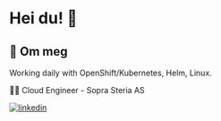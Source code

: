# Hei du! 👋


## 🚀 Om meg
Working daily with OpenShift/Kubernetes, Helm, Linux.

👩‍💻 Cloud Engineer - Sopra Steria AS


[![linkedin](https://img.shields.io/badge/linkedin-0A66C2?style=for-the-badge&logo=linkedin&logoColor=white)](https://www.linkedin.com/in/simen-haga-85202712b/)


